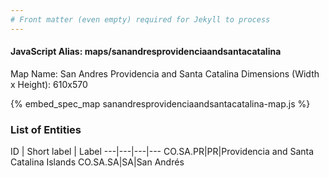 ```yaml
---
# Front matter (even empty) required for Jekyll to process
---
```


#### JavaScript Alias: maps/sanandresprovidenciaandsantacatalina

Map Name: San Andres Providencia and Santa Catalina
Dimensions (Width x Height): 610x570



{% embed_spec_map sanandresprovidenciaandsantacatalina-map.js %}

### List of Entities

ID | Short label | Label
---|---|---|---
CO.SA.PR|PR|Providencia and Santa Catalina Islands
CO.SA.SA|SA|San Andrés